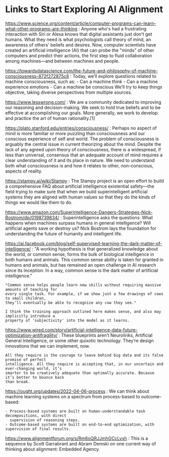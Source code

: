 # Links to Start Exploring AI Alignment

https://www.science.org/content/article/computer-programs-can-learn-what-other-programs-are-thinking
:   Anyone who's had a frustrating interaction with Siri or Alexa knows that digital assistants just
    don't get humans. What they need is what psychologists call theory of mind, an awareness of
    others' beliefs and desires. Now, computer scientists have created an artificial intelligence
    (AI) that can probe the "minds" of other computers and predict their actions, the first step to
    fluid collaboration among machines—and between machines and people.

https://towardsdatascience.com/the-future-and-philosophy-of-machine-consciousness-872f272875c8
:   Today, we’ll explore questions related to machine consciousness, such as:
    - Can a machine think
    - Can a machine experience emotions
    - Can a machine be conscious
    We’ll try to keep things objective, taking diverse perspectives from multiple sources.

https://www.lesswrong.com/
:   We are a community dedicated to improving our reasoning and decision-making. We seek to hold
    true beliefs and to be effective at accomplishing our goals. More generally, we work to develop
    and practice the art of human rationality.[1]

https://plato.stanford.edu/entries/consciousness/
:   Perhaps no aspect of mind is more familiar or more puzzling than consciousness and our conscious
    experience of self and world. The problem of consciousness is arguably the central issue in
    current theorizing about the mind. Despite the lack of any agreed upon theory of consciousness,
    there is a widespread, if less than universal, consensus that an adequate account of mind
    requires a clear understanding of it and its place in nature. We need to understand both what
    consciousness is and how it relates to other, non-conscious, aspects of reality.

https://stampy.ai/wiki/Stampy
:   The Stampy project is an open effort to build a comprehensive FAQ about artificial intelligence
    existential safety—the field trying to make sure that when we build superintelligent artificial
    systems they are aligned with human values so that they do the kinds of things we would like
    them to do.

https://www.amazon.com/Superintelligence-Dangers-Strategies-Nick-Bostrom/dp/0198739834/
:   Superintelligence asks the questions: What happens when machines surpass humans in general
    intelligence? Will artificial agents save or destroy us? Nick Bostrom lays the foundation for
    understanding the future of humanity and intelligent life.

https://ai.facebook.com/blog/self-supervised-learning-the-dark-matter-of-intelligence/
:   "A working hypothesis is that generalized knowledge about the world, or common sense, forms the
    bulk of biological intelligence in both humans and animals. This common sense ability is taken
    for granted in humans and animals, but has remained an open challenge in AI research since its
    inception. In a way, common sense is the dark matter of artificial intelligence."

    "Common sense helps people learn new skills without requiring massive amounts of teaching for
    every single task. For example, if we show just a few drawings of cows to small children,
    they’ll eventually be able to recognize any cow they see."

    I think the training approach outlined here makes sense, and also may implicitly introduce a
    property of 'subjectivity' into the model as it learns.

https://www.wired.com/story/artificial-intelligence-data-future-optimization-antifragility/
:   These blueprints aren’t Neurolinks, Artificial General Intelligence, or some other quixotic
    technology. They’re design innovations that we can implement, now.

    All they require is the courage to leave behind big data and its false promise of perfect
    intelligence. All they require is accepting that, in our uncertain and ever-changing world, it’s
    smarter to be creatively adequate than optimally accurate. Because it’s better to bounce back
    than break.

https://ought.org/updates/2022-04-06-process
:   We can think about machine learning systems on a spectrum from process-based to outcome-based:

    - Process-based systems are built on human-understandable task decompositions, with direct
      supervision of reasoning steps.
    - Outcome-based systems are built on end-to-end optimization, with supervision of final results.

https://www.alignmentforum.org/s/Rm6oQRJJmhGCcLvxh
:   This is a sequence by Scott Garrabrant and Abram Demski on one current way of thinking about
    alignment: Embedded Agency.
